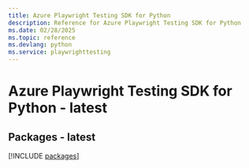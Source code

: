 ```yaml
---
title: Azure Playwright Testing SDK for Python
description: Reference for Azure Playwright Testing SDK for Python
ms.date: 02/28/2025
ms.topic: reference
ms.devlang: python
ms.service: playwrighttesting
---
```

# Azure Playwright Testing SDK for Python - latest
## Packages - latest
[!INCLUDE [packages](playwright-testing-index.md)]